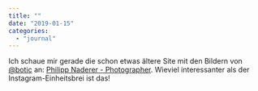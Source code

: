```yaml
---
title: ""
date: "2019-01-15"
categories: 
  - "journal"
---
```


Ich schaue mir gerade die schon etwas ältere Site mit den Bildern von [@botic](https://twitter.com/botic) an: [Philipp Naderer - Photographer](http://naderer.biz/). Wieviel interessanter als der Instagram-Einheitsbrei ist das!
